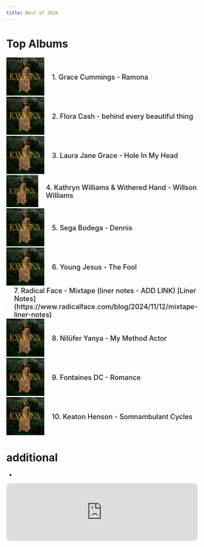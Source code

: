 ```yaml
---
title: Best of 2024
---
```

<style>
  .container {
  display: flex;
  align-items: center;
  justify-content: left
}

img {
  max-width: 100%;
  max-height:100%;
}

.text {
  font-size: 18px;
  padding-left: 20px;
  font-weight: 550;
}
  </style>
  

# Top Albums
<div class="container">
      <div class="image">
        <img src="/img/gracecummings.jpg">
      </div>
      <div class="text">
      1. Grace Cummings - Ramona 
      </div>
    </div>
<div class="container">
      <div class="image">
        <img src="/img/gracecummings.jpg">
      </div>
      <div class="text">
     2. Flora Cash - behind every beautiful thing
      </div>
    </div>
<div class="container">
      <div class="image">
        <img src="/img/gracecummings.jpg">
      </div>
      <div class="text">
      3. Laura Jane Grace - Hole In My Head 
      </div>
    </div>
<div class="container">
      <div class="image">
        <img src="/img/gracecummings.jpg">
      </div>
      <div class="text">
       4. Kathryn Williams & Withered Hand - Willson Williams 
      </div>
    </div>
<div class="container">
      <div class="image">
        <img src="/img/gracecummings.jpg">
      </div>
      <div class="text">
      5. Sega Bodega - Dennis
      </div>
    </div>
<div class="container">
      <div class="image">
        <img src="/img/gracecummings.jpg">
      </div>
      <div class="text">
     6. Young Jesus - The Fool 
      </div>
    </div>

<div class="container">
      <div class="image">
        <img src="/img/gracecummings.jpg">
      </div>
      <div class="text">
      7. Radical Face - Mixtape
        (liner notes - ADD LINK) [Liner Notes](https://www.radicalface.com/blog/2024/11/12/mixtape-liner-notes)
      </div>
    </div>
<div class="container">
      <div class="image">
        <img src="/img/gracecummings.jpg">
      </div>
      <div class="text">
     8. Nilüfer Yanya - My Method Actor
      </div>
    </div>
<div class="container">
      <div class="image">
        <img src="/img/gracecummings.jpg">
      </div>
      <div class="text">
      9. Fontaines DC - Romance 
      </div>
    </div>
<div class="container">
      <div class="image">
        <img src="/img/gracecummings.jpg">
      </div>
      <div class="text">
      10. Keaton Henson - Somnambulant Cycles 
      </div>
    </div>
    



# additional

- 


<iframe style="border-radius:12px" src="https://open.spotify.com/embed/playlist/6bElk7qv5OV65fE4uctZUl?utm_source=generator&theme=0" width="100%" height="152" frameBorder="0" allowfullscreen="" allow="autoplay; clipboard-write; encrypted-media; fullscreen; picture-in-picture" loading="lazy"></iframe>
